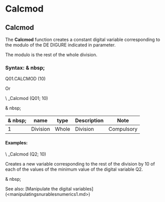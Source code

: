 # Calcmod

## Calcmod

The **Calcmod** function creates a constant digital variable corresponding to the modulo of the DE DIGURE indicated in parameter.

The modulo is the rest of the whole division.

### Syntax: & nbsp;

Q01.CALCMOD (10)

Or

\ _Calcmod (Q01; 10)

& nbsp;

| & nbsp; | **name** | **type** | **Description** | **Note** |
| --- | --- | --- | --- | --- |
| &#49; | Division | Whole | Division | Compulsory |


#### Examples:

\ _Calcmod (Q2; 10)

Creates a new variable corresponding to the rest of the division by 10 of each of the values ​​of the minimum value of the digital variable Q2.

& nbsp;

See also: [Manipulate the digital variables] (<manipulatingsnurablesnumerics1.md>)